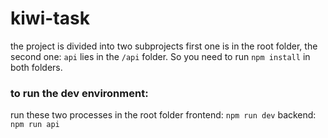 # kiwi-task
the project is divided into two subprojects first one is in the root folder, the second one: `api` lies in the `/api` folder. So you need to run `npm install` in both folders.

### to run the dev environment:
run these two processes in the root folder
frontend: `npm run dev`
backend: `npm run api`
